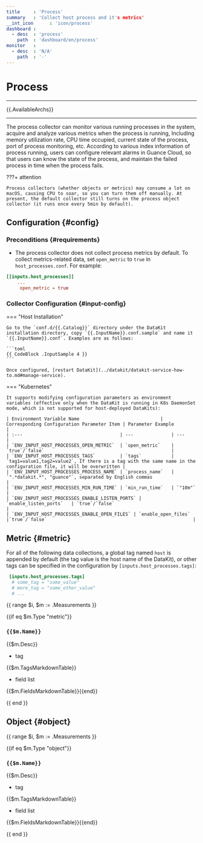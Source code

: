 ```yaml
---
title     : 'Process'
summary   : 'Collect host process and it's metrics'
__int_icon      : 'icon/process'
dashboard :
  - desc  : 'process'
    path  : 'dashboard/en/process'
monitor   :
  - desc  : 'N/A'
    path  : '-'
---
```


<!-- markdownlint-disable MD025 -->
# Process
<!-- markdownlint-enable -->

---

{{.AvailableArchs}}

---

The process collector can monitor various running processes in the system, acquire and analyze various metrics when the process is running, Including memory utilization rate, CPU time occupied, current state of the process, port of process monitoring, etc. According to various index information of process running, users can configure relevant alarms in Guance Cloud, so that users can know the state of the process, and maintain the failed process in time when the process fails.

<!-- markdownlint-disable MD046 -->

???+ attention

    Process collectors (whether objects or metrics) may consume a lot on macOS, causing CPU to soar, so you can turn them off manually. At present, the default collector still turns on the process object collector (it runs once every 5min by default).

<!-- markdownlint-enable -->

## Configuration {#config}

### Preconditions {#requirements}

- The process collector does not collect process metrics by default. To collect metrics-related data, set `open_metric` to `true` in `host_processes.conf`. For example:

```toml
[[inputs.host_processes]]
    ...
     open_metric = true
```

### Collector Configuration {#input-config}

<!-- markdownlint-disable MD046 -->

=== "Host Installation"

    Go to the `conf.d/{{.Catalog}}` directory under the DataKit installation directory, copy `{{.InputName}}.conf.sample` and name it `{{.InputName}}.conf`. Examples are as follows:
    
    ```toml
    {{ CodeBlock .InputSample 4 }}
    ```
    
    Once configured, [restart DataKit](../datakit/datakit-service-how-to.md#manage-service).

=== "Kubernetes"

    It supports modifying configuration parameters as environment variables (effective only when the DataKit is running in K8s DaemonSet mode, which is not supported for host-deployed DataKits):
    
    | Environment Variable Name                              | Corresponding Configuration Parameter Item | Parameter Example                                                     |
    | :---                                    | ---              | ---                                                          |
    | `ENV_INPUT_HOST_PROCESSES_OPEN_METRIC`  | `open_metric`    | `true`/`false`                                               |
    | `ENV_INPUT_HOST_PROCESSES_TAGS`         | `tags`           | `tag1=value1,tag2=value2`, If there is a tag with the same name in the configuration file, it will be overwritten |
    | `ENV_INPUT_HOST_PROCESSES_PROCESS_NAME` | `process_name`   | `".*datakit.*", "guance"`, separated by English commas                     |
    | `ENV_INPUT_HOST_PROCESSES_MIN_RUN_TIME` | `min_run_time`   | `"10m"`                                                      |
    | `ENV_INPUT_HOST_PROCESSES_ENABLE_LISTEN_PORTS` | `enable_listen_ports`   | `true`/`false`                                                     |
    | `ENV_INPUT_HOST_PROCESSES_ENABLE_OPEN_FILES` | `enable_open_files`   |`true`/`false`                                                      |

<!-- markdownlint-enable -->

## Metric {#metric}

For all of the following data collections, a global tag named `host` is appended by default (the tag value is the host name of the DataKit), or other tags can be specified in the configuration by `[inputs.host_processes.tags]`:

``` toml
 [inputs.host_processes.tags]
  # some_tag = "some_value"
  # more_tag = "some_other_value"
  # ...
```

<!-- markdownlint-disable MD024 -->


{{ range $i, $m := .Measurements }}

{{if eq $m.Type "metric"}}

### `{{$m.Name}}`

{{$m.Desc}}

- tag

{{$m.TagsMarkdownTable}}

- field list

{{$m.FieldsMarkdownTable}}{{end}}

{{ end }}


## Object {#object}

{{ range $i, $m := .Measurements }}

{{if eq $m.Type "object"}}

### `{{$m.Name}}`

{{$m.Desc}}

- tag

{{$m.TagsMarkdownTable}}

- field list

{{$m.FieldsMarkdownTable}}{{end}}

{{ end }}

<!-- markdownlint-enable -->
